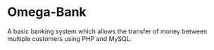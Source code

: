 # Omega-Bank
A basic banking system which allows the transfer of money between multiple customers using PHP and MySQL.


